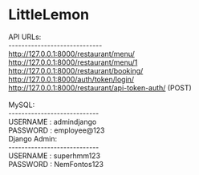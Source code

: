 # LittleLemon
API URLs:<br/>
-----------------------------<br/>
http://127.0.0.1:8000/restaurant/menu/  <br/> 
http://127.0.0.1:8000/restaurant/menu/1 <br/>
http://127.0.0.1:8000/restaurant/booking/  <br/>
http://127.0.0.1:8000/auth/token/login/  <br/>
http://127.0.0.1:8000/restaurant/api-token-auth/ (POST) <br/>
<br/>
MySQL:<br/>
----------------------------<br/>
USERNAME : admindjango<br/>
PASSWORD : employee@123<br/>
Django Admin:<br/>
----------------------------<br/>
USERNAME : superhmm123<br/>
PASSWORD : NemFontos123<br/>
